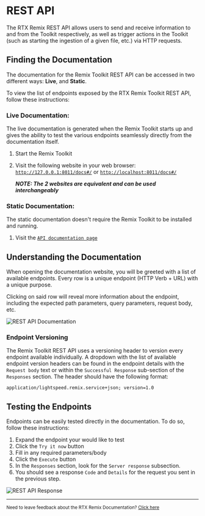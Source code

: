 # REST API

The RTX Remix REST API allows users to send and receive information to and from the Toolkit respectively, as well as
trigger actions in the Toolkit (such as starting the ingestion of a given file, etc.) via HTTP requests.

## Finding the Documentation

The documentation for the Remix Toolkit REST API can be accessed in two different ways: **Live**, and **Static**.

To view the list of endpoints exposed by the RTX Remix Toolkit REST API, follow these instructions:

### Live Documentation:

The live documentation is generated when the Remix Toolkit starts up and gives the ability to test the various endpoints
seamlessly directly from the documentation itself.

1) Start the Remix Toolkit
2) Visit the following website in your web browser: [`http://127.0.0.1:8011/docs#/`](http://127.0.0.1:8011/docs#/) or [`http://localhost:8011/docs#/`](http://localhost:8011/docs#/)

    **_NOTE: The 2 websites are equivalent and can be used interchangeably_**

### Static Documentation:

The static documentation doesn't require the Remix Toolkit to be installed and running.

1) Visit the [`API documentation page`](./remix-toolkitinterface-restapi-docs.html)

## Understanding the Documentation

When opening the documentation website, you will be greeted with a list of available endpoints. Every row is a unique
endpoint (HTTP Verb + URL) with a unique purpose.

Clicking on said row will reveal more information about the endpoint, including the expected path parameters,
query parameters, request body, etc.

![REST API Documentation](../data/images/remix-toolkitinterface-restapi-overview.png)

### Endpoint Versioning

The Remix Toolkit REST API uses a versioning header to version every endpoint available individually. A dropdown with
the list of available endpoint version headers can be found in the endpoint details with the `Request body` text or
within the `Successful Response` sub-section of the `Responses` section. The header should have the following format:

```
application/lightspeed.remix.service+json; version=1.0
```

## Testing the Endpoints

Endpoints can be easily tested directly in the documentation. To do so, follow these instructions:

1) Expand the endpoint your would like to test
2) Click the `Try it now` button
3) Fill in any required parameters/body
4) Click the `Execute` button
5) In the `Responses` section, look for the `Server response` subsection.
6) You should see a response `Code` and `Details` for the request you sent in the previous step.

![REST API Response](../data/images/remix-toolkitinterface-restapi-request.png)

***
<sub> Need to leave feedback about the RTX Remix Documentation?  [Click here](https://github.com/NVIDIAGameWorks/rtx-remix/issues/new?assignees=nvdamien&labels=documentation%2Cfeedback%2Ctriage&projects=&template=documentation_feedback.yml&title=%5BDocumentation+feedback%5D%3A+) </sub>
